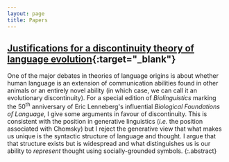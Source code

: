 ```yaml
---
layout: page
title: Papers
---
```

## [Justifications for a discontinuity theory of language evolution](https://ling.auf.net/lingbuzz/003858){:target="_blank"}

One of the major debates in theories of language origins is about whether human language is an extension of communication abilities found in other animals or an entirely novel ability (in which case, we can call it an evolutionary discontinuity). For a special edition of *Biolinguistics* marking the 50<sup>th</sup> anniversary of Eric Lenneberg's influential *Biological Foundations of Language*, I give some arguments in favour of discontinuity. This is consistent with the position in generative linguistics (*i.e.* the position associated with Chomsky) but I reject the generative view that what makes us unique is the syntactic structure of language and thought. I argue that that structure exists but is widespread and what distinguishes us is our ability to *represent* thought using socially-grounded symbols.
{:.abstract}